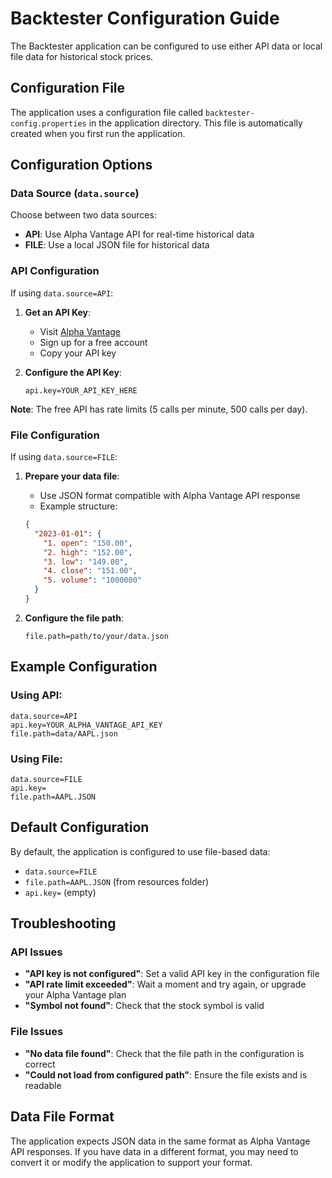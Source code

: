 # Backtester Configuration Guide

The Backtester application can be configured to use either API data or local file data for historical stock prices.

## Configuration File

The application uses a configuration file called `backtester-config.properties` in the application directory. This file is automatically created when you first run the application.

## Configuration Options

### Data Source (`data.source`)

Choose between two data sources:

- **API**: Use Alpha Vantage API for real-time historical data
- **FILE**: Use a local JSON file for historical data

### API Configuration

If using `data.source=API`:

1. **Get an API Key**: 
   - Visit [Alpha Vantage](https://www.alphavantage.co/support/#api-key)
   - Sign up for a free account
   - Copy your API key

2. **Configure the API Key**:
   ```
   api.key=YOUR_API_KEY_HERE
   ```

**Note**: The free API has rate limits (5 calls per minute, 500 calls per day).

### File Configuration

If using `data.source=FILE`:

1. **Prepare your data file**:
   - Use JSON format compatible with Alpha Vantage API response
   - Example structure:
   ```json
   {
     "2023-01-01": {
       "1. open": "150.00",
       "2. high": "152.00", 
       "3. low": "149.00",
       "4. close": "151.00",
       "5. volume": "1000000"
     }
   }
   ```

2. **Configure the file path**:
   ```
   file.path=path/to/your/data.json
   ```

## Example Configuration

### Using API:
```properties
data.source=API
api.key=YOUR_ALPHA_VANTAGE_API_KEY
file.path=data/AAPL.json
```

### Using File:
```properties
data.source=FILE
api.key=
file.path=AAPL.JSON
```

## Default Configuration

By default, the application is configured to use file-based data:
- `data.source=FILE`
- `file.path=AAPL.JSON` (from resources folder)
- `api.key=` (empty)

## Troubleshooting

### API Issues
- **"API key is not configured"**: Set a valid API key in the configuration file
- **"API rate limit exceeded"**: Wait a moment and try again, or upgrade your Alpha Vantage plan
- **"Symbol not found"**: Check that the stock symbol is valid

### File Issues
- **"No data file found"**: Check that the file path in the configuration is correct
- **"Could not load from configured path"**: Ensure the file exists and is readable

## Data File Format

The application expects JSON data in the same format as Alpha Vantage API responses. If you have data in a different format, you may need to convert it or modify the application to support your format. 